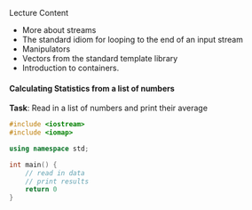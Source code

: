 
Lecture Content
- More about streams
- The standard idiom for looping to the end of an input stream
- Manipulators
- Vectors from the standard template library
- Introduction to containers.

#### Calculating Statistics from a list of numbers

**Task**: Read in a list of numbers and print their average

```C++
#include <iostream>
#include <iomap>

using namespace std;

int main() {
	// read in data
	// print results
	return 0
}

```
